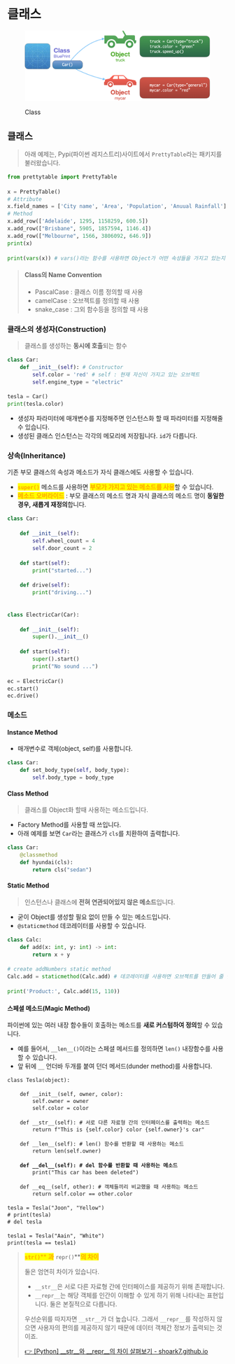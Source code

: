 # 클래스

<figure><img src="../../.gitbook/assets/image (10).png" alt=""><figcaption><p>Class</p></figcaption></figure>

## 클래스

> 아래 예제는, Pypi(파이썬 레지스트리)사이트에서 `PrettyTable`라는 패키지를 불러왔습니다.

```python
from prettytable import PrettyTable

x = PrettyTable()
# Attribute
x.field_names = ['City name', 'Area', 'Population', 'Anuual Rainfall'] # column_name
# Method
x.add_row(['Adelaide', 1295, 1158259, 600.5])
x.add_row(["Brisbane", 5905, 1857594, 1146.4])
x.add_row(["Melbourne", 1566, 3806092, 646.9])
print(x)

print(vars(x)) # vars()라는 함수를 사용하면 Object가 어떤 속성들을 가지고 있는지 확인할 수 있습니다.
```

> #### Class의 Name Convention
>
> * PascalCase : 클래스 이름 정의할 때 사용
> * camelCase : 오브젝트를 정의할 때 사용
> * snake\_case : 그외 함수등을 정의할 때 사용

### 클래스의 생성자(Construction)

> 클래스를 생성하는 **동시에 호출**되는 함수

```python
class Car:
    def __init__(self): # Constructor
        self.color = 'red' # self : 현재 자신이 가지고 있는 오브젝트
        self.engine_type = "electric"

tesla = Car()
print(tesla.color)
```

* 생성자 파라미터에 매개변수를 지정해주면 인스턴스화 할 때 파라미터를 지정해줄 수 있습니다.
* 생성된 클래스 인스턴스는 각각의 메모리에 저장됩니다. `id`가 다릅니다.

### 상속(Inheritance)

기존 부모 클래스의 속성과 메소드가 자식 클래스에도 사용할 수 있습니다.

* <mark style="color:orange;">**`super()`**</mark> 메소드를 사용하면 <mark style="color:orange;">**부모가 가지고 있는 메소드를 사용**</mark>할 수 있습니다.
* <mark style="color:orange;">**메소드 오버라이드**</mark> : 부모 클래스의 메소드 명과 자식 클래스의 메소드 명이 **동일한 경우, 새롭게 재정의**합니다.

```python
class Car:

    def __init__(self):
        self.wheel_count = 4
        self.door_count = 2

    def start(self):
        print("started...")

    def drive(self):
        print("driving...")


class ElectricCar(Car):

    def __init__(self):
        super().__init__()

    def start(self):
        super().start()
        print("No sound ...")

ec = ElectricCar()
ec.start()
ec.drive()
```

### 메소드

#### Instance Method

* 매개변수로 객체(object, self)를 사용합니다.

```python
class Car:
    def set_body_type(self, body_type):
        self.body_type = body_type
```

#### Class Method

> 클래스를 Object화 할때 사용하는 메소드입니다.

* Factory Method를 사용할 때 쓰입니다.
* 아래 예제를 보면 `Car`라는 클래스가 `cls`를 치환하여 출력합니다.

```python
class Car:
    @classmethod
    def hyundai(cls):
        return cls("sedan")
```

#### Static Method

> 인스턴스나 클래스에 **전혀 연관되어있지 않은 메소드**입니다.

* 굳이 Object를 생성할 필요 없이 만들 수 있는 메소드입니다.
* `@staticmethod` 데코레이터를 사용할 수 있습니다.

```python
class Calc:
    def add(x: int, y: int) -> int:
        return x + y

# create addNumbers static method
Calc.add = staticmethod(Calc.add) # 데코레이터를 사용하면 오브젝트를 만들어 줄 필요 없다.

print('Product:', Calc.add(15, 110))
```

#### 스페셜 메소드(Magic Method)

파이썬에 있는 여러 내장 함수들이 호출하는 메소드를 **새로 커스텀하여 정의**할 수 있습니다.

* 예를 들어서, `__len__()`이라는 스페셜 메서드를 정의하면 `len()` 내장함수를 사용할 수 있습니다.
* 앞 뒤에 `__` 언더바 두개를 붙여 던더 메서드(dunder method)를 사용합니다.

<pre class="language-python"><code class="lang-python">class Tesla(object):

    def __init__(self, owner, color):
        self.owner = owner
        self.color = color

    def __str__(self): # 서로 다른 자료형 간의 인터페이스를 출력하는 메소드
        return f"This is {self.color} color {self.owner}'s car"

    def __len__(self): # len() 함수를 반환할 때 사용하는 메소드
        return len(self.owner)

<strong>    def __del__(self): # del 함수를 반환할 때 사용하는 메소드
</strong>        print("This car has been deleted")

    def __eq__(self, other): # 객체들끼리 비교했을 때 사용하는 메소드
        return self.color == other.color

tesla = Tesla("Joon", "Yellow")
# print(tesla)
# del tesla

tesla1 = Tesla("Aain", "White")
print(tesla == tesla1)
</code></pre>

> <mark style="color:orange;">**`str()`**</mark><mark style="color:orange;">** **</mark><mark style="color:orange;">**과**</mark><mark style="color:orange;">** **</mark><mark style="color:orange;">**`repr()`**</mark><mark style="color:orange;">**의 차이**</mark>
>
> 둘은 엄연히 차이가 있습니다.
>
> * `__str__`은 서로 다른 자료형 간에 인터페이스를 제공하기 위해 존재합니다.
> * `__repr__`는 해당 객체를 인간이 이해할 수 있게 하기 위해 나타내는 표현입니다. 둘은 본질적으로 다릅니다.
>
> 우선순위를 따지자면 `__str__`가 더 높습니다. 그래서 `__repr__`를 작성하지 않으면 사용자의 편의를 제공하지 않기 때문에 데이터 객체간 정보가 출력되는 것이죠.
>
> [👉 \[Python\] \_\_str\_\_와 \_\_repr\_\_의 차이 살펴보기 - shoark7.github.io](https://shoark7.github.io/programming/python/difference-between-\_\_repr\_\_-vs-\_\_str\_\_)

